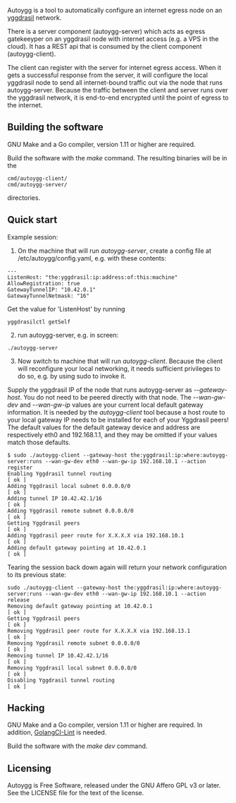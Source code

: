 
Autoygg is a tool to automatically configure an internet egress node on an
[yggdrasil](https://yggdrasil-network.github.io/) network.

There is a server component (autoygg-server) which acts as egress gatekeeyper
on an yggdrasil node with internet access (e.g. a VPS in the cloud). It has a
REST api that is consumed by the client component (autoygg-client).

The client can register with the server for internet egress access. When it
gets a successful response from the server, it will configure the local
yggdrasil node to send all internet-bound traffic out via the node that runs
autoygg-server. Because the traffic between the client and server runs over the
yggdrasil network, it is end-to-end encrypted until the point of egress to the
internet.

## Building the software

GNU Make and a Go compiler, version 1.11 or higher are required.

Build the software with the *make* command. The resulting binaries will be in the

```
cmd/autoygg-client/
cmd/autoygg-server/
```

directories.

## Quick start

Example session:

1) On the machine that will run *autoygg-server*, create a config file at /etc/autoygg/config.yaml, e.g. with these contents:

```
---
ListenHost: "the:yggdrasil:ip:address:of:this:machine"
AllowRegistration: true
GatewayTunnelIP: "10.42.0.1"
GatewayTunnelNetmask: "16"
```

Get the value for 'ListenHost' by running

```
yggdrasilctl getSelf
```

2) run autoygg-server, e.g. in screen:

```
./autoygg-server
```

3) Now switch to machine that will run *autoygg-client*. Because the client will reconfigure your local networking, it needs sufficient privileges to do so, e.g. by using sudo to invoke it.

Supply the yggdrasil IP of the node that runs autoygg-server as *--gateway-host*. You do not need to be peered directly with that node. The *--wan-gw-dev* and *--wan-gw-ip* values are your current local default gateway information. It is needed by the *autoygg-client* tool because a host route to your local gateway IP needs to be installed for each of your Yggdrasil peers! The default values for the default gateway device and address are respectively eth0 and 192.168.1.1, and they may be omitted if your values match those defaults.

```
$ sudo ./autoygg-client --gateway-host the:yggdrasil:ip:where:autoygg-server:runs --wan-gw-dev eth0 --wan-gw-ip 192.168.10.1 --action register
Enabling Yggdrasil tunnel routing                                     [ ok ]
Adding Yggdrasil local subnet 0.0.0.0/0                               [ ok ]
Adding tunnel IP 10.42.42.1/16                                        [ ok ]
Adding Yggdrasil remote subnet 0.0.0.0/0                              [ ok ]
Getting Yggdrasil peers                                               [ ok ]
Adding Yggdrasil peer route for X.X.X.X via 192.168.10.1              [ ok ]
Adding default gateway pointing at 10.42.0.1                          [ ok ]
```

Tearing the session back down again will return your network configuration to its previous state:

```
sudo ./autoygg-client --gateway-host the:yggdrasil:ip:where:autoygg-server:runs --wan-gw-dev eth0 --wan-gw-ip 192.168.10.1 --action release
Removing default gateway pointing at 10.42.0.1                        [ ok ]
Getting Yggdrasil peers                                               [ ok ]
Removing Yggdrasil peer route for X.X.X.X via 192.168.13.1            [ ok ]
Removing Yggdrasil remote subnet 0.0.0.0/0                            [ ok ]
Removing tunnel IP 10.42.42.1/16                                      [ ok ]
Removing Yggdrasil local subnet 0.0.0.0/0                             [ ok ]
Disabling Yggdrasil tunnel routing                                    [ ok ]
```

## Hacking

GNU Make and a Go compiler, version 1.11 or higher are required. In addition,
[GolangCI-Lint](https://github.com/golangci/golangci-lint) is needed.

Build the software with the *make dev* command.

## Licensing

Autoygg is Free Software, released under the GNU Affero GPL v3 or later. See the LICENSE file for the text of the license.
